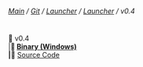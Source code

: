 ###### [Main](https://pikakid98.github.io) / [Git](https://git-pikakid98.github.io) / [Launcher](https://git-pikakid98.github.io/launcher) / [Launcher](https://git-pikakid98.github.io/launcher/launcher) / v0.4
<h1></h1>

📂 v0.4
\
|____📁 [Binary (Windows)](https://github.com/Git-Pikakid98/pikakid98-launcher/releases/download/v0.4/Pikakid98.Launcher.exe)
\
|____📁 [Source Code](https://github.com/Git-Pikakid98/pikakid98-launcher/releases/download//archive/refs/tags/v0.4.zip)
